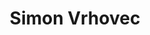 ---
SICRIS: 15295
draft: false
fixName: simon_vrhovec
lab: Laboratorij za informatiko
labPos: Član laboratorija
location: FRI
mailInfo: simon.vrhovec@fri.uni-lj.si
officeHours: null
profName: asist. Simon Vrhovec
profTitle: Zunanji sodelavec
telephoneInfo: '367'
title: Simon Vrhovec
---